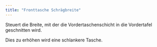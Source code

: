 ```yaml
---
title: "Fronttasche Schrägbreite"
---
```


Steuert die Breite, mit der die Vordertaschenschicht in die Vordertafel geschnitten wird.

Dies zu erhöhen wird eine schlankere Tasche.




